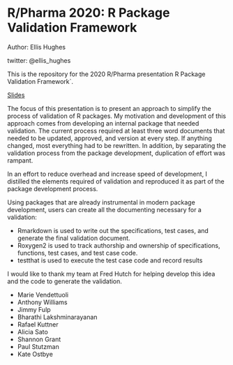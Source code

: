 
# R/Pharma 2020: R Package Validation Framework

Author: Ellis Hughes

twitter: @ellis_hughes

<!-- badges: start -->
<!-- badges: end -->

This is the repository for the 2020 R/Pharma presentation R Package Validation Framework`.


[Slides](https://thebioengineer.github.io/validation_rpharma)


The focus of this presentation is to present an approach to simplify the process of validation of R packages. 
My motivation and development of this approach comes from developing an internal package that needed validation.
The current process required at least three word documents that needed to be updated, approved, and version at every step.
If anything changed, most everything had to be rewritten. 
In addition, by separating the validation process from the package development, duplication of effort was rampant. 

In an effort to reduce overhead and increase speed of development, I distilled the elements required of validation and reproduced it as part of the package development process.

Using packages that are already instrumental in modern package development, users can create all the documenting necessary for a validation:

- Rmarkdown is used to write out the specifications, test cases, and generate the final validation document.
- Roxygen2 is used to track authorship and ownership of specifications, functions, test cases, and test case code.
- testthat is used to execute the test case code and record results

I would like to thank my team at Fred Hutch for helping develop this idea and the code to generate the validation.
  - Marie Vendettuoli
  - Anthony Williams
  - Jimmy Fulp 
  - Bharathi Lakshminarayanan
  - Rafael Kuttner
  - Alicia Sato
  - Shannon Grant
  - Paul Stutzman
  - Kate Ostbye


